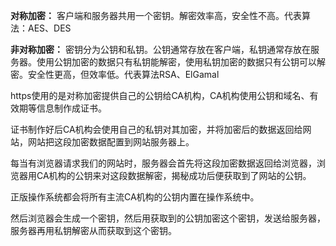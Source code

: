 **对称加密：** 客户端和服务器共用一个密钥。解密效率高，安全性不高。代表算法：AES、DES

**非对称加密：** 密钥分为公钥和私钥。公钥通常存放在客户端，私钥通常存放在服务器。使用公钥加密的数据只有私钥能解密，使用私钥加密的数据只有公钥可以解密。安全性更高，但效率低。代表算法RSA、ElGamal

https使用的是对称加密提供自己的公钥给CA机构，CA机构使用公钥和域名、有效期等信息制作成证书。

证书制作好后CA机构会使用自己的私钥对其加密，并将加密后的数据返回给网站，网站把这段加密数据配置到网站服务器上。

每当有浏览器请求我们的网站时，服务器会首先将这段加密数据返回给浏览器，浏览器用CA机构的公钥来对这段数据解密，揭秘成功后便获取到了网站的公钥。

正版操作系统都会将所有主流CA机构的公钥内置在操作系统中。

然后浏览器会生成一个密钥，然后用获取到的公钥加密这个密钥，发送给服务器，服务器再用私钥解密从而获取到这个密钥。

